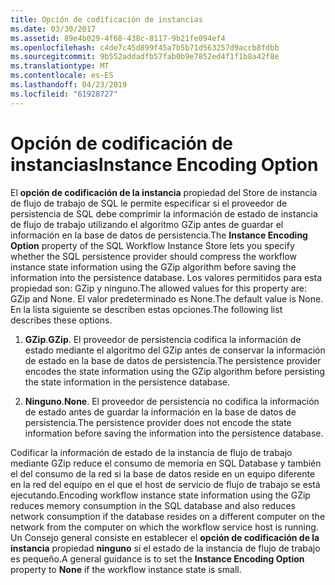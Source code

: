 ```yaml
---
title: Opción de codificación de instancias
ms.date: 03/30/2017
ms.assetid: 89e4b029-4f68-438c-8117-9b21fe094ef4
ms.openlocfilehash: c4de7c45d899f45a7b5b71d563257d9accb8fdbb
ms.sourcegitcommit: 9b552addadfb57fab0b9e7852ed4f1f1b8a42f8e
ms.translationtype: MT
ms.contentlocale: es-ES
ms.lasthandoff: 04/23/2019
ms.locfileid: "61928727"
---
```

# <a name="instance-encoding-option"></a><span data-ttu-id="7228f-102">Opción de codificación de instancias</span><span class="sxs-lookup"><span data-stu-id="7228f-102">Instance Encoding Option</span></span>
<span data-ttu-id="7228f-103">El **opción de codificación de la instancia** propiedad del Store de instancia de flujo de trabajo de SQL le permite especificar si el proveedor de persistencia de SQL debe comprimir la información de estado de instancia de flujo de trabajo utilizando el algoritmo GZip antes de guardar el información en la base de datos de persistencia.</span><span class="sxs-lookup"><span data-stu-id="7228f-103">The **Instance Encoding Option** property of the SQL Workflow Instance Store lets you specify whether the SQL persistence provider should compress the workflow instance state information using the GZip algorithm before saving the information into the persistence database.</span></span> <span data-ttu-id="7228f-104">Los valores permitidos para esta propiedad son: GZip y ninguno.</span><span class="sxs-lookup"><span data-stu-id="7228f-104">The allowed values for this property are: GZip and None.</span></span> <span data-ttu-id="7228f-105">El valor predeterminado es None.</span><span class="sxs-lookup"><span data-stu-id="7228f-105">The default value is None.</span></span> <span data-ttu-id="7228f-106">En la lista siguiente se describen estas opciones.</span><span class="sxs-lookup"><span data-stu-id="7228f-106">The following list describes these options.</span></span>  
  
1. <span data-ttu-id="7228f-107">**GZip**.</span><span class="sxs-lookup"><span data-stu-id="7228f-107">**GZip**.</span></span> <span data-ttu-id="7228f-108">El proveedor de persistencia codifica la información de estado mediante el algoritmo del GZip antes de conservar la información de estado en la base de datos de persistencia.</span><span class="sxs-lookup"><span data-stu-id="7228f-108">The persistence provider encodes the state information using the GZip algorithm before persisting the state information in the persistence database.</span></span>  
  
2. <span data-ttu-id="7228f-109">**Ninguno**.</span><span class="sxs-lookup"><span data-stu-id="7228f-109">**None**.</span></span> <span data-ttu-id="7228f-110">El proveedor de persistencia no codifica la información de estado antes de guardar la información en la base de datos de persistencia.</span><span class="sxs-lookup"><span data-stu-id="7228f-110">The persistence provider does not encode the state information before saving the information into the persistence database.</span></span>  
  
 <span data-ttu-id="7228f-111">Codificar la información de estado de la instancia de flujo de trabajo mediante GZip reduce el consumo de memoria en SQL Database y también el del consumo de la red si la base de datos reside en un equipo diferente en la red del equipo en el que el host de servicio de flujo de trabajo se está ejecutando.</span><span class="sxs-lookup"><span data-stu-id="7228f-111">Encoding workflow instance state information using the GZip reduces memory consumption in the SQL database and also reduces network consumption if the database resides on a different computer on the network from the computer on which the workflow service host is running.</span></span> <span data-ttu-id="7228f-112">Un Consejo general consiste en establecer el **opción de codificación de la instancia** propiedad **ninguno** si el estado de la instancia de flujo de trabajo es pequeño.</span><span class="sxs-lookup"><span data-stu-id="7228f-112">A general guidance is to set the **Instance Encoding Option** property to **None** if the workflow instance state is small.</span></span>
